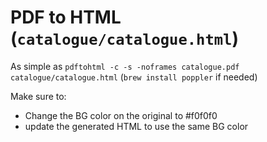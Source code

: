 # PDF to HTML (`catalogue/catalogue.html`)

As simple as `pdftohtml -c -s -noframes catalogue.pdf catalogue/catalogue.html` (`brew install poppler` if needed)

Make sure to:
* Change the BG color on the original to #f0f0f0
* update the generated HTML to use the same BG color
